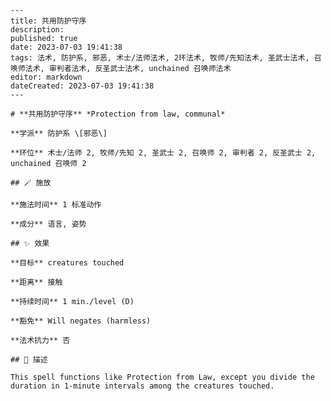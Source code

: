 
    ---
    title: 共用防护守序
    description: 
    published: true
    date: 2023-07-03 19:41:38
    tags: 法术, 防护系, 邪恶, 术士/法师法术, 2环法术, 牧师/先知法术, 圣武士法术, 召唤师法术, 审判者法术, 反圣武士法术, unchained 召唤师法术
    editor: markdown
    dateCreated: 2023-07-03 19:41:38
    ---

    # **共用防护守序** *Protection from law, communal*

    **学派** 防护系 \[邪恶\] 

    **环位** 术士/法师 2, 牧师/先知 2, 圣武士 2, 召唤师 2, 审判者 2, 反圣武士 2, unchained 召唤师 2

    ## 🪄 施放

    **施法时间** 1 标准动作

    **成分** 语言, 姿势

    ## ✨ 效果 

    **目标** creatures touched 

    **距离** 接触  

    **持续时间** 1 min./level (D) 

    **豁免** Will negates (harmless)

    **法术抗力** 否

    ## 📖 描述

    This spell functions like Protection from Law, except you divide the duration in 1-minute intervals among the creatures touched.
    